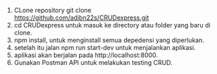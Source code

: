 1. CLone repository git clone https://github.com/adibn22s/CRUDexpress.git<br>
2. cd CRUDexpress untuk masuk ke directory atau folder yang baru di clone.<br>
3. npm install, untuk menginstall semua depedensi yang diperlukan.<br>
4. setelah itu jalan npm run start-dev untuk menjalankan aplikasi.<br>
5. aplikasi akan berjalan pada  http://localhost:8000.<br>
6. Gunakan Postman API untuk melakukan testing CRUD.<br>
